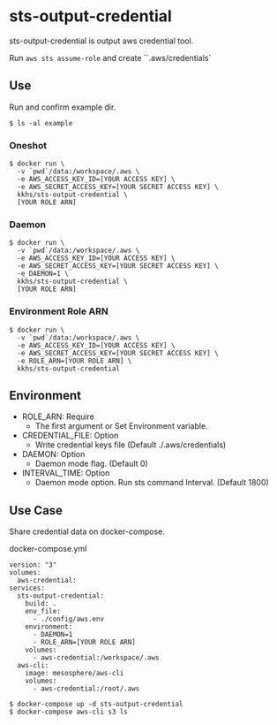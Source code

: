 # sts-output-credential

sts-output-credential is output aws credential tool.

Run `aws sts assume-role` and create ``.aws/credentials`

## Use

Run and confirm example dir.

`$ ls -al example`

### Oneshot
```
$ docker run \
  -v `pwd`/data:/workspace/.aws \
  -e AWS_ACCESS_KEY_ID=[YOUR ACCESS KEY] \
  -e AWS_SECRET_ACCESS_KEY=[YOUR SECRET ACCESS KEY] \
  kkhs/sts-output-credential \
  [YOUR ROLE ARN]
```

### Daemon

```
$ docker run \
  -v `pwd`/data:/workspace/.aws \
  -e AWS_ACCESS_KEY_ID=[YOUR ACCESS KEY] \
  -e AWS_SECRET_ACCESS_KEY=[YOUR SECRET ACCESS KEY] \
  -e DAEMON=1 \
  kkhs/sts-output-credential \
  [YOUR ROLE ARN]
```

### Environment Role ARN

```
$ docker run \
  -v `pwd`/data:/workspace/.aws \
  -e AWS_ACCESS_KEY_ID=[YOUR ACCESS KEY] \
  -e AWS_SECRET_ACCESS_KEY=[YOUR SECRET ACCESS KEY] \
  -e ROLE_ARN=[YOUR ROLE ARN] \
  kkhs/sts-output-credential
```

## Environment

- ROLE_ARN: Require
  - The first argument or Set Environment variable.
- CREDENTIAL_FILE: Option
  - Write credential keys file (Default ./.aws/credentials)
- DAEMON: Option
  - Daemon mode flag. (Default 0)
- INTERVAL_TIME: Option
  - Daemon mode option. Run sts command Interval. (Default 1800)

## Use Case

Share credential data on docker-compose.

docker-compose.yml
```
version: "3"
volumes:
  aws-credential:
services:
  sts-output-credential:
    build: .
    env_file:
      - ./config/aws.env
    environment:
      - DAEMON=1
      - ROLE_ARN=[YOUR ROLE ARN]
    volumes:
      - aws-credential:/workspace/.aws
  aws-cli:
    image: mesosphere/aws-cli
    volumes:
      - aws-credential:/root/.aws
```

```
$ docker-compose up -d sts-output-credential
$ docker-compose aws-cli s3 ls
```
